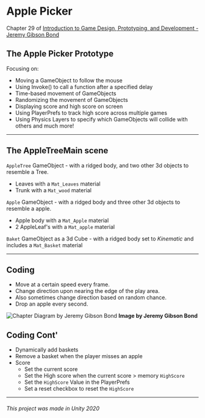 ﻿# Apple Picker

Chapter 29 of [Introduction to Game Design, Prototyping, and Development - Jeremy Gibson Bond](https://learning.oreilly.com/library/view/introduction-to-game/9780136619918/ch29.xhtml#ch29lev1sec2)

## The Apple Picker Prototype
Focusing on: 

* Moving a GameObject to follow the mouse
* Using Invoke() to call a function after a specified delay
* Time-based movement of GameObjects
* Randomizing the movement of GameObjects
* Displaying score and high score on screen
* Using PlayerPrefs to track high score across multiple games
* Using Physics Layers to specify which GameObjects will collide with others and much more!

---
## The AppleTreeMain scene

`AppleTree` GameObject - with a ridged body, and two other 3d objects to resemble a Tree.

* Leaves with a `Mat_Leaves` material
* Trunk with a `Mat_wood` material

`Apple` GameObject - with a ridged body and three other 3d objects to resemble a apple.

* Apple body with a `Mat_Apple` material
* 2 AppleLeaf's with a `Mat_apple` material

`Baket` GameObject as a 3d Cube - with a ridged body set to *Kinematic* and includes a `Mat_Basket` material

---

## Coding
* Move at a certain speed every frame.
* Change direction upon nearing the edge of the play area.
* Also sometimes change direction based on random chance.
* Drop an apple every second.

![Chapter Diagram by Jeremy Gibson Bond](https://learning.oreilly.com/api/v2/epubs/urn:orm:book:9780136619918/files/graphics/29fig10.jpg)
**Image by Jeremy Gibson Bond**

## Coding Cont'
* Dynamically add baskets
* Remove a basket when the player misses an apple
* Score
    * Set the current score
    * Set the High score when the current score > memory `HighScore`
    * Set the `HighScore` Value in the PlayerPrefs
    * Set a reset checkbox to reset the `HighScore`
___
###### This project was made in Unity 2020
